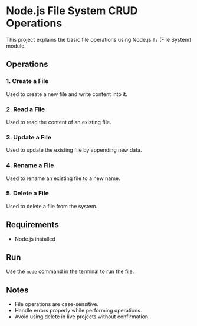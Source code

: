 # Node.js File System CRUD Operations

This project explains the basic file operations using Node.js `fs` (File System) module.

## Operations

### 1. Create a File
Used to create a new file and write content into it.

### 2. Read a File
Used to read the content of an existing file.

### 3. Update a File
Used to update the existing file by appending new data.

### 4. Rename a File
Used to rename an existing file to a new name.

### 5. Delete a File
Used to delete a file from the system.

## Requirements
- Node.js installed

## Run
Use the `node` command in the terminal to run the file.

## Notes
- File operations are case-sensitive.
- Handle errors properly while performing operations.
- Avoid using delete in live projects without confirmation.
